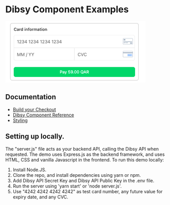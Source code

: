# Dibsy Component Examples

![image](/public/card-component.png)


## Documentation

- [Build your Checkout](https://docs.dibsy.one/payments/build-your-checkout)
- [Dibsy Component Reference](https://docs.dibsy.one/dibsy-components/overview-)
- [Styling](https://docs.dibsy.one/dibsy-components/styling)

## Setting up locally.


The "server.js" file acts as your backend API, calling the Dibsy API when requested. The demo uses Express.js as the backend framework, and uses HTML, CSS and vanilla Javascript in the frontend. To run this demo locally:

1. Install Node.JS.
2. Clone the repo, and install dependencies using yarn or npm.
3. Add Dibsy API Secret Key and Dibsy API Public Key in the .env file.
4. Run the server using 'yarn start' or 'node server.js'.
5. Use "4242 4242 4242 4242" as test card number, any future value for expiry date, and any CVC.
